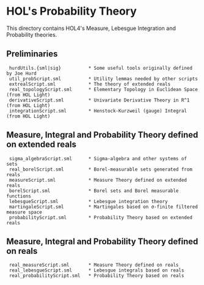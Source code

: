 # HOL's Probability Theory

This directory contains HOL4's Measure, Lebesgue Integration and Probability theories.

## Preliminaries

     hurdUtils.{sml|sig}          * Some useful tools originally defined by Joe Hurd
     util_probScript.sml          * Utility lemmas needed by other scripts
     extrealScript.sml            * The theory of extended reals
     real_topologyScript.sml      * Elementary Topology in Euclidean Space (from HOL Light)
     derivativeScript.sml         * Univariate Derivative Theory in R^1 (from HOL Light)
     integrationScript.sml        * Henstock-Kurzweil (gauge) Integral (from HOL Light)

## Measure, Integral and Probability Theory defined on extended reals

     sigma_algebraScript.sml      * Sigma-algebra and other systems of sets
     real_borelScript.sml         * Borel-measurable sets generated from reals
     measureScript.sml            * Measure Theory defined on extended reals
     borelScript.sml              * Borel sets and Borel measurable functions
     lebesgueScript.sml           * Lebesgue integration theory
     martingaleScript.sml         * Martingales based on σ-finite filtered measure space
     probabilityScript.sml        * Probability Theory based on extended reals

## Measure, Integral and Probability Theory defined on reals

     real_measureScript.sml       * Measure Theory defined on reals
     real_lebesgueScript.sml      * Lebesgue integrals based on reals
     real_probabilityScript.sml   * Probability Theory based on reals
